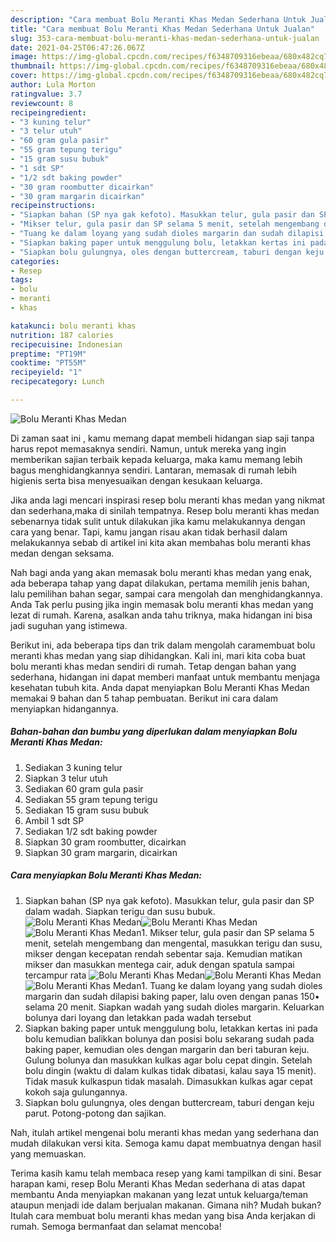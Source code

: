 ```yaml
---
description: "Cara membuat Bolu Meranti Khas Medan Sederhana Untuk Jualan"
title: "Cara membuat Bolu Meranti Khas Medan Sederhana Untuk Jualan"
slug: 353-cara-membuat-bolu-meranti-khas-medan-sederhana-untuk-jualan
date: 2021-04-25T06:47:26.067Z
image: https://img-global.cpcdn.com/recipes/f6348709316ebeaa/680x482cq70/bolu-meranti-khas-medan-foto-resep-utama.jpg
thumbnail: https://img-global.cpcdn.com/recipes/f6348709316ebeaa/680x482cq70/bolu-meranti-khas-medan-foto-resep-utama.jpg
cover: https://img-global.cpcdn.com/recipes/f6348709316ebeaa/680x482cq70/bolu-meranti-khas-medan-foto-resep-utama.jpg
author: Lula Morton
ratingvalue: 3.7
reviewcount: 8
recipeingredient:
- "3 kuning telur"
- "3 telur utuh"
- "60 gram gula pasir"
- "55 gram tepung terigu"
- "15 gram susu bubuk"
- "1 sdt SP"
- "1/2 sdt baking powder"
- "30 gram roombutter dicairkan"
- "30 gram margarin dicairkan"
recipeinstructions:
- "Siapkan bahan (SP nya gak kefoto). Masukkan telur, gula pasir dan SP dalam wadah. Siapkan terigu dan susu bubuk."
- "Mikser telur, gula pasir dan SP selama 5 menit, setelah mengembang dan mengental, masukkan terigu dan susu, mikser dengan kecepatan rendah sebentar saja. Kemudian matikan mikser dan masukkan mentega cair, aduk dengan spatula sampai tercampur rata"
- "Tuang ke dalam loyang yang sudah dioles margarin dan sudah dilapisi baking paper, lalu oven dengan panas 150• selama 20 menit. Siapkan wadah yang sudah dioles margarin. Keluarkan bolunya dari loyang dan letakkan pada wadah tersebut"
- "Siapkan baking paper untuk menggulung bolu, letakkan kertas ini pada bolu kemudian balikkan bolunya dan posisi bolu sekarang sudah pada baking paper, kemudian oles dengan margarin dan beri taburan keju. Gulung bolunya dan masukkan kulkas agar bolu cepat dingin. Setelah bolu dingin (waktu di dalam kulkas tidak dibatasi, kalau saya 15 menit). Tidak masuk kulkaspun tidak masalah. Dimasukkan kulkas agar cepat kokoh saja gulungannya."
- "Siapkan bolu gulungnya, oles dengan buttercream, taburi dengan keju parut. Potong-potong dan sajikan."
categories:
- Resep
tags:
- bolu
- meranti
- khas

katakunci: bolu meranti khas 
nutrition: 187 calories
recipecuisine: Indonesian
preptime: "PT19M"
cooktime: "PT55M"
recipeyield: "1"
recipecategory: Lunch

---
```



![Bolu Meranti Khas Medan](https://img-global.cpcdn.com/recipes/f6348709316ebeaa/680x482cq70/bolu-meranti-khas-medan-foto-resep-utama.jpg)

Di zaman  saat ini , kamu memang dapat membeli hidangan siap saji tanpa harus repot memasaknya sendiri. Namun, untuk mereka yang ingin memberikan sajian terbaik kepada keluarga, maka kamu memang lebih bagus menghidangkannya sendiri. Lantaran, memasak di rumah lebih higienis serta bisa menyesuaikan dengan kesukaan keluarga.

Jika anda lagi mencari inspirasi resep bolu meranti khas medan yang nikmat dan sederhana,maka di sinilah tempatnya. Resep bolu meranti khas medan  sebenarnya tidak sulit untuk dilakukan jika kamu melakukannya dengan cara yang benar. Tapi, kamu jangan risau akan tidak berhasil dalam melakukannya 
sebab di artikel ini kita akan membahas bolu meranti khas medan dengan seksama.  



Nah bagi anda yang akan memasak bolu meranti khas medan yang enak, ada beberapa tahap yang dapat dilakukan, pertama memilih jenis bahan, lalu pemilihan bahan segar, sampai cara mengolah dan menghidangkannya. Anda Tak perlu pusing jika ingin memasak bolu meranti khas medan yang lezat di rumah. Karena, asalkan anda  tahu triknya, maka hidangan ini bisa jadi suguhan yang istimewa.

Berikut ini, ada beberapa tips dan trik dalam mengolah caramembuat bolu meranti khas medan yang siap dihidangkan. Kali ini, mari kita coba buat bolu meranti khas medan sendiri di rumah. Tetap dengan bahan yang sederhana, hidangan ini dapat memberi manfaat untuk membantu menjaga kesehatan tubuh kita. Anda dapat menyiapkan Bolu Meranti Khas Medan memakai 9 bahan dan 5 tahap pembuatan. Berikut ini cara dalam menyiapkan hidangannya.

<!--inarticleads1-->

##### Bahan-bahan dan bumbu yang diperlukan dalam menyiapkan Bolu Meranti Khas Medan:

1. Sediakan 3 kuning telur
1. Siapkan 3 telur utuh
1. Sediakan 60 gram gula pasir
1. Sediakan 55 gram tepung terigu
1. Sediakan 15 gram susu bubuk
1. Ambil 1 sdt SP
1. Sediakan 1/2 sdt baking powder
1. Siapkan 30 gram roombutter, dicairkan
1. Siapkan 30 gram margarin, dicairkan




<!--inarticleads2-->

##### Cara menyiapkan Bolu Meranti Khas Medan:

1. Siapkan bahan (SP nya gak kefoto). Masukkan telur, gula pasir dan SP dalam wadah. Siapkan terigu dan susu bubuk.
<img src="https://img-global.cpcdn.com/steps/d37220ecbdb429c3/160x128cq70/bolu-meranti-khas-medan-langkah-memasak-1-foto.jpg" alt="Bolu Meranti Khas Medan"><img src="https://img-global.cpcdn.com/steps/c4fbcb306cd39631/160x128cq70/bolu-meranti-khas-medan-langkah-memasak-1-foto.jpg" alt="Bolu Meranti Khas Medan"><img src="https://img-global.cpcdn.com/steps/4c70707e82760b86/160x128cq70/bolu-meranti-khas-medan-langkah-memasak-1-foto.jpg" alt="Bolu Meranti Khas Medan">1. Mikser telur, gula pasir dan SP selama 5 menit, setelah mengembang dan mengental, masukkan terigu dan susu, mikser dengan kecepatan rendah sebentar saja. Kemudian matikan mikser dan masukkan mentega cair, aduk dengan spatula sampai tercampur rata
<img src="https://img-global.cpcdn.com/steps/a8e314d62fa9b63c/160x128cq70/bolu-meranti-khas-medan-langkah-memasak-2-foto.jpg" alt="Bolu Meranti Khas Medan"><img src="https://img-global.cpcdn.com/steps/488f7fcb54270455/160x128cq70/bolu-meranti-khas-medan-langkah-memasak-2-foto.jpg" alt="Bolu Meranti Khas Medan"><img src="https://img-global.cpcdn.com/steps/2a1d06c070f934f6/160x128cq70/bolu-meranti-khas-medan-langkah-memasak-2-foto.jpg" alt="Bolu Meranti Khas Medan">1. Tuang ke dalam loyang yang sudah dioles margarin dan sudah dilapisi baking paper, lalu oven dengan panas 150• selama 20 menit. Siapkan wadah yang sudah dioles margarin. Keluarkan bolunya dari loyang dan letakkan pada wadah tersebut
1. Siapkan baking paper untuk menggulung bolu, letakkan kertas ini pada bolu kemudian balikkan bolunya dan posisi bolu sekarang sudah pada baking paper, kemudian oles dengan margarin dan beri taburan keju. Gulung bolunya dan masukkan kulkas agar bolu cepat dingin. Setelah bolu dingin (waktu di dalam kulkas tidak dibatasi, kalau saya 15 menit). Tidak masuk kulkaspun tidak masalah. Dimasukkan kulkas agar cepat kokoh saja gulungannya.
1. Siapkan bolu gulungnya, oles dengan buttercream, taburi dengan keju parut. Potong-potong dan sajikan.




Nah, itulah artikel mengenai  bolu meranti khas medan  yang sederhana dan mudah dilakukan versi kita. Semoga kamu dapat membuatnya dengan hasil yang memuaskan. 

Terima kasih kamu telah membaca resep yang kami tampilkan di sini. Besar harapan kami, resep  Bolu Meranti Khas Medan sederhana di atas dapat membantu Anda menyiapkan makanan yang lezat untuk keluarga/teman ataupun menjadi ide dalam berjualan makanan. Gimana nih? Mudah bukan? Itulah cara membuat bolu meranti khas medan yang bisa Anda kerjakan di rumah. Semoga bermanfaat dan selamat mencoba!

